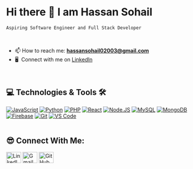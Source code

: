 <h1> Hi there 👋 I am Hassan Sohail </h1>

`Aspiring Software Engineer and Full Stack Developer`

<br/>

- 📫 How to reach me: **hassansohail02003@gmail.com**
- 🖥️ &nbsp;Connect with me on [LinkedIn](https://www.linkedin.com/in/hassansohail03/)

<br/>

## 💻 Technologies & Tools 🛠️

<div>
  <a href="#"><img alt="JavaScript" src ="https://img.shields.io/badge/JavaScript-F7DF1E?style=for-the-badge&logo=javascript&logoColor=black"/></a>
  <a href="#"><img alt="Python" src ="https://img.shields.io/badge/Python-14354C?style=for-the-badge&logo=python&logoColor=white"/></a>
  <a href="#"><img alt="PHP" src ="https://img.shields.io/badge/PHP-777BB4?style=for-the-badge&logo=php&logoColor=white"/></a>
  <a href="#"><img alt="React" src="https://img.shields.io/badge/React-61DAFB?style=for-the-badge&logo=react&logoColor=black"/></a>
  <a href="#"><img alt="Node.JS" src="https://img.shields.io/badge/Node.JS-78B362?style=for-the-badge&logo=nodedotjs&logoColor=grey"/></a>
  <a href="#"><img alt="MySQL" src="https://img.shields.io/badge/MySQL-6A89A7?style=for-the-badge&logo=mysql&logoColor=orange"/></a>
  <a href="#"><img alt="MongoDB" src="https://img.shields.io/badge/MongoDB-47A248?style=for-the-badge&logo=mongodb&logoColor=white"/></a>
  <a href="#"><img alt="Firebase" src="https://img.shields.io/badge/Firebase-FFCA28?style=for-the-badge&logo=firebase&logoColor=black"></a>
  <a href="#"><img alt="Git" src="https://img.shields.io/badge/Git-F05032?style=for-the-badge&logo=git&logoColor=white"></a>
  <a href="#"><img alt="VS Code" src="https://img.shields.io/badge/VS%20Code-0078D4?style=for-the-badge&logo=visualstudiocode&logoColor=white"></a>
</div>

<br/>

## 😎 Connect With Me: 
<a href="https://linkedin.com/in/hassansohail03" target="blank"><img align="center" src="https://www.svgrepo.com/show/448234/linkedin.svg" alt="LinkedIn" height="30" width="40" /></a>
<a href="mailto:hassansohail02003@gmail.com" target="blank"> <img align="center" src="https://www.svgrepo.com/show/349378/gmail.svg" alt="Gmail" height="30" width="40" /></a>
<a href="https://github.com/hsohail7" target="blank"> <img align="center" alt="GitHub" src="https://www.svgrepo.com/show/512317/github-142.svg" height="30" width="40" /></a>
